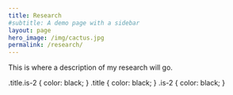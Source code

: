 ```yaml
---
title: Research
#subtitle: A demo page with a sidebar
layout: page
hero_image: /img/cactus.jpg
permalink: /research/
---
```


This is where a description of my research will go.

.title.is-2 {
    color: black;
}
.title {
    color: black;
}
.is-2 {
    color: black;
}
